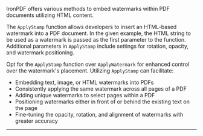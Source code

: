 IronPDF offers various methods to embed watermarks within PDF documents utilizing HTML content.

The `ApplyStamp` function allows developers to insert an HTML-based watermark into a PDF document. In the given example, the HTML string to be used as a watermark is passed as the first parameter to the function. Additional parameters in `ApplyStamp` include settings for rotation, opacity, and watermark positioning.

Opt for the `ApplyStamp` function over `ApplyWatermark` for enhanced control over the watermark's placement. Utilizing `ApplyStamp` can facilitate:

- Embedding text, image, or HTML watermarks into PDFs
- Consistently applying the same watermark across all pages of a PDF
- Adding unique watermarks to select pages within a PDF
- Positioning watermarks either in front of or behind the existing text on the page
- Fine-tuning the opacity, rotation, and alignment of watermarks with greater accuracy

___